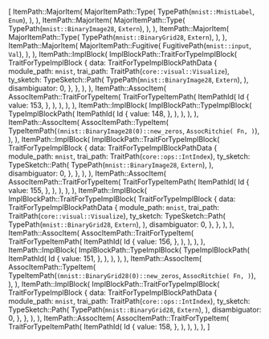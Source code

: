 [
    ItemPath::MajorItem(
        MajorItemPath::Type(
            TypePath(`mnist::MnistLabel`, `Enum`),
        ),
    ),
    ItemPath::MajorItem(
        MajorItemPath::Type(
            TypePath(`mnist::BinaryImage28`, `Extern`),
        ),
    ),
    ItemPath::MajorItem(
        MajorItemPath::Type(
            TypePath(`mnist::BinaryGrid28`, `Extern`),
        ),
    ),
    ItemPath::MajorItem(
        MajorItemPath::Fugitive(
            FugitivePath(`mnist::input`, `Val`),
        ),
    ),
    ItemPath::ImplBlock(
        ImplBlockPath::TraitForTypeImplBlock(
            TraitForTypeImplBlock {
                data: TraitForTypeImplBlockPathData {
                    module_path: `mnist`,
                    trai_path: TraitPath(`core::visual::Visualize`),
                    ty_sketch: TypeSketch::Path(
                        TypePath(`mnist::BinaryImage28`, `Extern`),
                    ),
                    disambiguator: 0,
                },
            },
        ),
    ),
    ItemPath::AssocItem(
        AssocItemPath::TraitForTypeItem(
            TraitForTypeItemPath(
                ItemPathId(
                    Id {
                        value: 153,
                    },
                ),
            ),
        ),
    ),
    ItemPath::ImplBlock(
        ImplBlockPath::TypeImplBlock(
            TypeImplBlockPath(
                ItemPathId(
                    Id {
                        value: 148,
                    },
                ),
            ),
        ),
    ),
    ItemPath::AssocItem(
        AssocItemPath::TypeItem(
            TypeItemPath(`(mnist::BinaryImage28(0)::new_zeros`, `AssocRitchie(
                Fn,
            )`),
        ),
    ),
    ItemPath::ImplBlock(
        ImplBlockPath::TraitForTypeImplBlock(
            TraitForTypeImplBlock {
                data: TraitForTypeImplBlockPathData {
                    module_path: `mnist`,
                    trai_path: TraitPath(`core::ops::IntIndex`),
                    ty_sketch: TypeSketch::Path(
                        TypePath(`mnist::BinaryImage28`, `Extern`),
                    ),
                    disambiguator: 0,
                },
            },
        ),
    ),
    ItemPath::AssocItem(
        AssocItemPath::TraitForTypeItem(
            TraitForTypeItemPath(
                ItemPathId(
                    Id {
                        value: 155,
                    },
                ),
            ),
        ),
    ),
    ItemPath::ImplBlock(
        ImplBlockPath::TraitForTypeImplBlock(
            TraitForTypeImplBlock {
                data: TraitForTypeImplBlockPathData {
                    module_path: `mnist`,
                    trai_path: TraitPath(`core::visual::Visualize`),
                    ty_sketch: TypeSketch::Path(
                        TypePath(`mnist::BinaryGrid28`, `Extern`),
                    ),
                    disambiguator: 0,
                },
            },
        ),
    ),
    ItemPath::AssocItem(
        AssocItemPath::TraitForTypeItem(
            TraitForTypeItemPath(
                ItemPathId(
                    Id {
                        value: 156,
                    },
                ),
            ),
        ),
    ),
    ItemPath::ImplBlock(
        ImplBlockPath::TypeImplBlock(
            TypeImplBlockPath(
                ItemPathId(
                    Id {
                        value: 151,
                    },
                ),
            ),
        ),
    ),
    ItemPath::AssocItem(
        AssocItemPath::TypeItem(
            TypeItemPath(`(mnist::BinaryGrid28(0)::new_zeros`, `AssocRitchie(
                Fn,
            )`),
        ),
    ),
    ItemPath::ImplBlock(
        ImplBlockPath::TraitForTypeImplBlock(
            TraitForTypeImplBlock {
                data: TraitForTypeImplBlockPathData {
                    module_path: `mnist`,
                    trai_path: TraitPath(`core::ops::IntIndex`),
                    ty_sketch: TypeSketch::Path(
                        TypePath(`mnist::BinaryGrid28`, `Extern`),
                    ),
                    disambiguator: 0,
                },
            },
        ),
    ),
    ItemPath::AssocItem(
        AssocItemPath::TraitForTypeItem(
            TraitForTypeItemPath(
                ItemPathId(
                    Id {
                        value: 158,
                    },
                ),
            ),
        ),
    ),
]